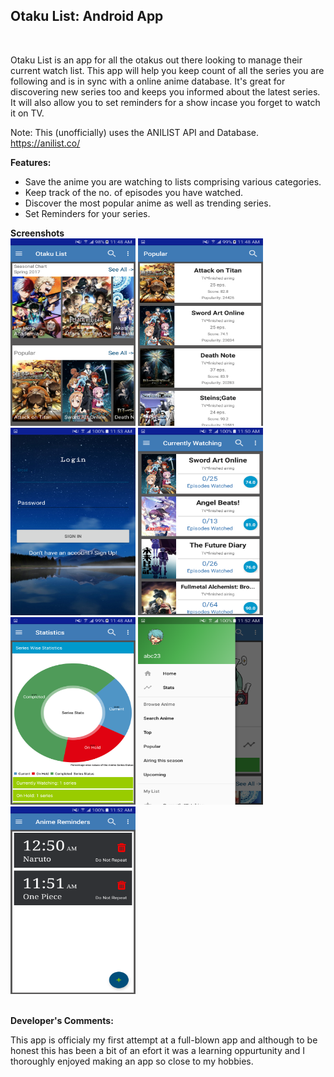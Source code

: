 <h2><b>Otaku List: Android App</b></h2> <br>

Otaku List is an app for all the otakus out there looking to manage their current watch list.
This app will help you keep count of all the series you are following and is in sync with a online anime database.
It's great for discovering new series too and keeps you informed about the latest series.
It will also allow you to set reminders for a show incase you forget to watch it on TV.

Note:
This (unofficially) uses the ANILIST API and Database.
https://anilist.co/


<b>Features:</b>
- Save the anime you are watching to lists comprising various categories.
- Keep track of the no. of episodes you have watched.
- Discover the most popular anime as well as trending series.
- Set Reminders for your series.

<b>Screenshots</b>
<br>
<img src="screenshots/ss1.png" width="200" height="300">
<img src="screenshots/ss2.png" width="200" height="300">
<img src="screenshots/ss3.png" width="200" height="300">
<img src="screenshots/ss4.png" width="200" height="300">
<br>
<img src="screenshots/ss5.png" width="200" height="300">
<img src="screenshots/ss6.png" width="200" height="300">
<img src="screenshots/ss7.png" width="200" height="300">

<br>
<b>Developer's Comments:</b>

This app is officialy my first attempt at a full-blown app and although to be honest this has been a bit of an efort it was a learning oppurtunity and I thoroughly enjoyed making an app so close to my hobbies.
